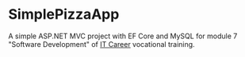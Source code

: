 # SimplePizzaApp

A simple ASP.NET MVC project with EF Core and MySQL for module 7 "Software Development" of [IT Career](https://github.com/CaptainUltra/IT-Career) vocational training.
